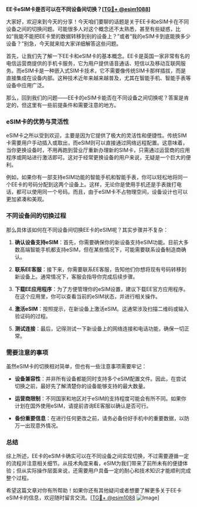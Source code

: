 **EE卡eSIM卡是否可以在不同设备间切换？[[TG💪+ @esim1088](https://t.me/s/esim1088)]**

大家好，欢迎来到今天的分享！今天咱们要聊的话题是关于EE卡和eSIM卡在不同设备之间的切换问题。可能很多人对这个概念还不太熟悉，甚至有些疑惑，比如“我能不能把EE卡里的数据转移到别的设备上？”或者“我的eSIM卡到底能换多少设备？”别急，今天就来给大家详细解答这些问题。

首先，让我们先了解一下EE卡和eSIM卡的基本概念。EE卡是英国一家非常有名的电信运营商提供的手机卡服务，它为用户提供语音通话、短信以及移动互联网服务。而eSIM卡是一种嵌入式SIM卡技术，它不需要像传统SIM卡那样插拔，而是直接集成在设备内部。这种技术近年来越来越普及，尤其在智能手机、智能手表等设备中应用广泛。

那么，回到我们的问题——EE卡的eSIM卡能否在不同设备之间切换呢？答案是肯定的，但这里有一些前提条件和需要注意的地方。

### eSIM卡的优势与灵活性

eSIM卡之所以受到欢迎，主要是因为它提供了极大的灵活性和便捷性。传统SIM卡需要用户手动插入或取出，而eSIM则可以直接通过网络远程配置。这意味着，当你更换设备时，不用再跑到营业厅重新办理新的SIM卡，只需通过运营商的应用程序或网站进行激活即可。这对于经常更换设备的用户来说，无疑是一个巨大的便利。

例如，如果你有一部支持eSIM功能的智能手机和智能手表，你可以轻松地将同一个EE卡的号码分配到这两个设备上。这样，无论你是使用手机还是手表拨打电话，都可以使用同一个号码。而且，由于eSIM卡不占物理空间，设备设计也可以更加紧凑和美观。

### 不同设备间的切换过程

那么具体该如何在不同设备间切换EE卡的eSIM呢？其实步骤并不复杂：

1. **确认设备支持eSIM**：首先，你需要确保你的新设备支持eSIM功能。目前大多数高端智能手机都支持eSIM，但在某些情况下，可能需要联系设备制造商确认。

2. **联系EE客服**：接下来，你需要联系EE客服，告知他们你想将现有号码转移到新设备上。通常情况下，客服会指导你完成后续步骤。

3. **下载EE应用程序**：为了方便管理你的eSIM设置，建议下载EE官方应用程序。在这个应用里，你可以查看当前的eSIM状态，并进行相关操作。

4. **激活eSIM**：按照提示，在新设备上激活eSIM。这通常涉及扫描二维码或输入验证码的过程。

5. **测试连接**：最后，记得测试一下新设备上的网络连接和电话功能，确保一切正常。

### 需要注意的事项

虽然eSIM卡的切换相对简单，但也有一些注意事项需要牢记：

- **设备兼容性**：并非所有设备都能同时支持多个eSIM配置文件。因此，在尝试切换之前，最好先了解清楚你的设备能够支持的最大数量。
  
- **运营商限制**：不同国家和地区对于eSIM的支持程度可能会有所不同。如果你计划在国外使用eSIM，请提前咨询EE客服以确认是否可行。

- **备份重要信息**：在进行任何更改之前，请务必备份好手机中的重要数据，以防万一出现意外情况。

### 总结

综上所述，EE卡的eSIM卡确实可以在不同设备之间实现切换，不过需要遵循一定的流程并注意相关细节。从技术角度来看，eSIM为我们带来了前所未有的便捷体验；但从实际操作层面来说，还需要用户具备一定的耐心和技术知识才能顺利完成整个过程。

希望这篇文章对你有所帮助！如果你还有其他疑问或者想要了解更多关于EE卡eSIM卡的信息，欢迎随时留言交流。[[TG💪+ @esim1088](https://t.me/s/esim1088) ![Image](https://i.postimg.cc/4NQfJmqS/Snipaste-2025-05-13-00-14-12.png)]